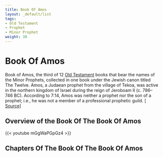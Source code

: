 ```yaml
---
title: Book Of Amos
layout: _default/list
tags:
- Old Testament
- Prophet
- Minor Prophet
weight: 30
---
```

# Book Of Amos
Book of Amos, the third of 12 [Old Testament](/tags/old-testament/) books that bear the names of the Minor Prophets, collected in one book under the Jewish canon titled The Twelve. Amos, a Judaean prophet from the village of Tekoa, was active in the northern kingdom of Israel during the reign of Jeroboam II (c. 786–746 BC). According to 7:14, Amos was neither a prophet nor the son of a prophet; i.e., he was not a member of a professional prophetic guild. [ [Source](https://www.britannica.com/topic/Book-of-Amos)]

## Overview of the Book Of The Book Of Amos
{{< youtube mGgWaPGpGz4 >}}

## Chapters Of The Book Of The Book Of Amos
